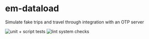 # em-dataload
Simulate fake trips and travel through integration with an OTP server

![unit + script tests](https://github.com/e-mission/em-simulation/workflows/unit%20+%20script%20tests/badge.svg)
![lint system checks](https://github.com/e-mission/em-simulation/workflows/lint%20system%20checks/badge.svg)
